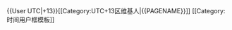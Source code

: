 {{User UTC|+13}}<includeonly>[[Category:UTC+13区维基人|{{PAGENAME}}]]</includeonly><noinclude>
[[Category:时间用户框模板]]
</noinclude>